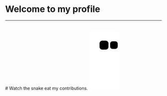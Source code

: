 # Welcome to my profile
<hr><br>
# Watch the snake eat my contributions.
<img alt="snake eating my contribution" src="https://github.com/KushalTanna24/KushalTanna24/blob/output/github-contribution-grid-snake.svg">
